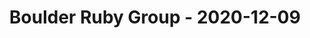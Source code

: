 ---
layout: post
title: Boulder Ruby Group - 2020-12-09
datetime: '2020-12-09T17:30:00-07:00'
name: Boulder Ruby Group
external_url: https://www.meetup.com/boulder_ruby_group/events/fzqshrybcqbmb/
online_event: false
year_month: 2020-12
---